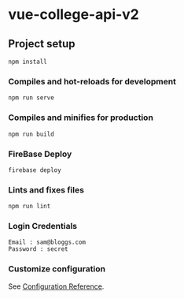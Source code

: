 # vue-college-api-v2

## Project setup
```
npm install
```

### Compiles and hot-reloads for development
```
npm run serve
```

### Compiles and minifies for production
```
npm run build
```
### FireBase Deploy
```
firebase deploy
```

### Lints and fixes files
```
npm run lint
```

### Login Credentials
```
Email : sam@bloggs.com
Password : secret
```

### Customize configuration
See [Configuration Reference](https://cli.vuejs.org/config/).
